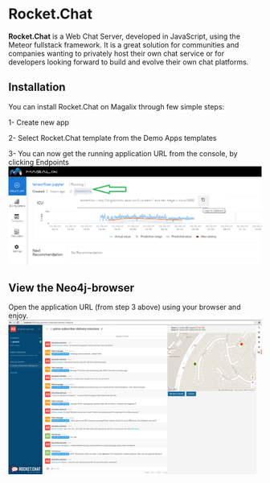 # Rocket.Chat
**Rocket.Chat** is a Web Chat Server, developed in JavaScript, using the Meteor fullstack framework. It is a great solution for communities and companies wanting to privately host their own chat service or for developers looking forward to build and evolve their own chat platforms.


## Installation
You can install Rocket.Chat on Magalix through few simple steps:

1- Create new app

2- Select Rocket.Chat template from the Demo Apps templates

3- You can now get the running application URL from the console, by clicking Endpoints 
![Application Endpoints](../../docs/resources/mgx_endpoint.png "Application Endpoints")


## View the Neo4j-browser
Open the application URL (from step 3 above) using your browser and enjoy.
![Rocket.Chat](../../docs/resources/rocketchat.png "Rocket.Chat")